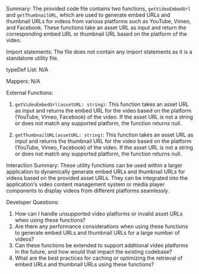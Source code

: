 Summary:
The provided code file contains two functions, `getVideoEmbedUrl` and `getThumbnailURL`, which are used to generate embed URLs and thumbnail URLs for videos from various platforms such as YouTube, Vimeo, and Facebook. These functions take an asset URL as input and return the corresponding embed URL or thumbnail URL based on the platform of the video.

Import statements:
The file does not contain any import statements as it is a standalone utility file.

typeDef List:
N/A

Mappers:
N/A

External Functions:
1. `getVideoEmbedUrl(assetURL: string)`: This function takes an asset URL as input and returns the embed URL for the video based on the platform (YouTube, Vimeo, Facebook) of the video. If the asset URL is not a string or does not match any supported platform, the function returns null.

2. `getThumbnailURL(assetURL: string)`: This function takes an asset URL as input and returns the thumbnail URL for the video based on the platform (YouTube, Vimeo, Facebook) of the video. If the asset URL is not a string or does not match any supported platform, the function returns null.

Interaction Summary:
These utility functions can be used within a larger application to dynamically generate embed URLs and thumbnail URLs for videos based on the provided asset URLs. They can be integrated into the application's video content management system or media player components to display videos from different platforms seamlessly.

Developer Questions:
1. How can I handle unsupported video platforms or invalid asset URLs when using these functions?
2. Are there any performance considerations when using these functions to generate embed URLs and thumbnail URLs for a large number of videos?
3. Can these functions be extended to support additional video platforms in the future, and how would that impact the existing codebase?
4. What are the best practices for caching or optimizing the retrieval of embed URLs and thumbnail URLs using these functions?